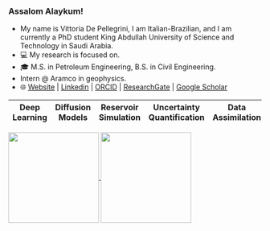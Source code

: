 ### Assalom Alaykum! 

-    My name is Vittoria De Pellegrini, I am Italian-Brazilian, and I am currently a PhD student King Abdullah University of Science and Technology in Saudi Arabia.
- 💻 My research is focused on.
- 🎓 M.S. in Petroleum Engineering, B.S. in Civil Engineering.
- Intern @ Aramco in geophysics. 
- 🌐 [Website]() | [Linkedin]() | [ORCID]() | [ResearchGate]() | [Google Scholar]()

| Deep Learning  | Diffusion Models  | Reservoir Simulation | Uncertainty Quantification  | Data Assimilation  | Control & Optimization |
|------------- | ------------- | ------------- |------------- | ------------- | ------------- |

<a href="https://github.com/anuraghazra/github-readme-stats">
  <img height=180 align="center" src="https://github-readme-stats.vercel.app/api?username=misaelmmorales&hide_rank=true&count_private=true&show_icons=true&custom_title=GitHub%20Stats&disable_animations=true&theme=holi&card_width=350" />
</a>
<a href="https://github.com/anuraghazra/convoychat">
  <img height=180 align="center" src="https://github-readme-stats.vercel.app/api/top-langs/?username=misaelmmorales&hide_progress=true&langs_count=10&count_private=true&size_weight=0.5&count_weight=0.5&theme=holi&card_width=300" />
</a>
